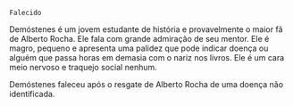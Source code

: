 `Falecido`

Demóstenes é um jovem estudante de história e provavelmente o maior fã de Alberto Rocha. Ele fala com grande admiração de seu mentor. Ele é magro, pequeno e apresenta uma palidez que pode indicar doença ou alguém que passa horas em demasia com o nariz nos livros. Ele é um cara meio nervoso e traquejo social nenhum. 

Demóstenes faleceu após o resgate de Alberto Rocha de uma doença não identificada.

